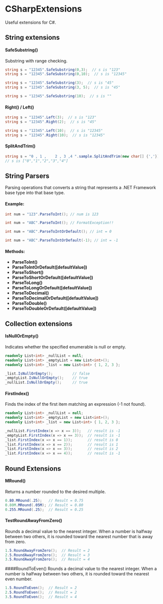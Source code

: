 # CSharpExtensions

Useful extensions for C#.

## String extensions

#### SafeSubstring()

Substring with range checking.

```csharp
string s = "12345".SafeSubstring(0,3);  // s is "123"
string s = "12345".SafeSubstring(0,10);  // s is "12345"

string s = "12345".SafeSubstring(3);  // s is "45"
string s = "12345".SafeSubstring(3, 5);  // s is "45"

string s = "12345".SafeSubstring(10);  // s is ""
```

#### Right() / Left()

```csharp
string s = "12345".Left(3);  // s is "123"
string s = "12345".Right(2);  // s is "45"

string s = "12345".Left(10);  // s is "12345"
string s = "12345".Right(10);  // s is "12345"
```

#### SplitAndTrim()

```csharp
string s = "0 , 1 ,    2 , 3 ,4 ".sample.SplitAndTrim(new char[] {','}); 
// s is ["0","1","2","3","4"]
```

## String Parsers

Parsing operations that converts a string that represents a .NET Framework base type into that base type.

#### Example:
```csharp
int num = "123".ParseToInt(); // num is 123

int num = "ABC".ParseToInt(); // FormatException!!

int num = "ABC".ParseToIntOrDefault(); // int = 0

int num = "ABC".ParseToIntOrDefault(-1); // int = -1
```


#### Methods:
 - **ParseToInt()**
 - **ParseToIntOrDefault([defaultValue])**
 - **ParseToShort()**
 - **ParseToShortOrDefault([defaultValue])**
 - **ParseToLong()**
 - **ParseToLongOrDefault([defaultValue])**
 - **ParseToDecimal()**
 - **ParseToDecimalOrDefault([defaultValue])**
 - **ParseToDouble()**
 - **ParseToDoubleOrDefault([defaultValue])**


## Collection extensions

#### IsNullOrEmpty()

Indicates whether the specified enumerable is null or empty.

```csharp
readonly List<int> _nullList = null;
readonly List<int> _emptyList = new List<int>();
readonly List<int> _list = new List<int> { 1, 2, 3 };

_list.IsNullOrEmpty();         // false
_emptyList.IsNullOrEmpty();    // true
_nullList.IsNullOrEmpty();     // true
```

#### FirstIndex()

Finds the index of the first item matching an expression (-1 not found).


```csharp
readonly List<int> _nullList = null;
readonly List<int> _emptyList = new List<int>();
readonly List<int> _list = new List<int> { 1, 2, 3 };

_nullList.FirstIndex(x => x == 3));   // result is -1
_emptyList.FirstIndex(x => x == 3));  // result is -1
_list.FirstIndex(x => x == 1));       // result is 0
_list.FirstIndex(x => x == 2));       // result is 1
_list.FirstIndex(x => x == 3));       // result is 2
_list.FirstIndex(x => x == 4));       // result is -1
```

## Round Extensions

#### MRound()

Returns a number rounded to the desired multiple.

```csharp
0.80.MRound(.25);   // Result = 0.75
0.80M.MRound(.05M); // Result = 0.80
0.255.MRound(.25);  // Result = 0.25
```

#### TestRoundAwayFromZero()

Rounds a decimal value to the nearest integer. 
When a number is halfway between two others, it is rounded toward the nearest number that is away from zero.

```csharp
1.5.RoundAwayFromZero();  // Result = 2
2.5.RoundAwayFromZero();  // Result = 3
3.5.RoundAwayFromZero();  // Result = 4
```

####RoundToEven()
Rounds a decimal value to the nearest integer. 
When a number is halfway between two others, it is rounded toward the nearest even number.

```csharp
1.5.RoundToEven();  // Result = 2
2.5.RoundToEven();  // Result = 2
3.5.RoundToEven();  // Result = 4
```
